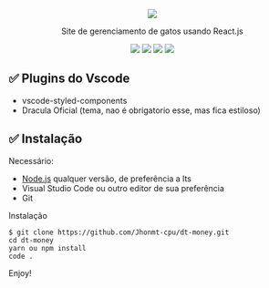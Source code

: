 
<p align="center">
  <a href="https://github.com/Jhonmt-cpu/dt-money">
    <img src="../assets/pokedexCape.png?raw=true"/>
  </a>
</p>

<p align="center">Site de gerenciamento de gatos usando React.js</p>

 <p align="center">
 <img src="https://img.shields.io/github/issues/jhonmt-cpu/dt-money?style=for-the-badge"/>
 <img src="https://img.shields.io/github/forks/jhonmt-cpu/dt-money?style=for-the-badge"/>
 <img src="https://img.shields.io/github/stars/jhonmt-cpu/dt-money?style=for-the-badge"/>
 <img src="https://img.shields.io/github/license/jhonmt-cpu/dt-money?style=for-the-badge"/>
 </p>

## ✅ Plugins do Vscode

- vscode-styled-components
- Dracula Oficial (tema, nao é obrigatorio esse, mas fica estiloso)

## ✅  Instalação

Necessário:

- [Node.js](https://nodejs.org/en/download/) qualquer versão, de preferência a lts
- Visual Studio Code ou outro editor de sua preferência
- Git

Instalação

```
$ git clone https://github.com/Jhonmt-cpu/dt-money.git
cd dt-money
yarn ou npm install
code . 
```

Enjoy!